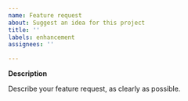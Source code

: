 ```yaml
---
name: Feature request
about: Suggest an idea for this project
title: ''
labels: enhancement
assignees: ''

---
```


<!-- Before submitting a feature request, make sure that it is not already planned in the todo.txt-->

**Description**

Describe your feature request, as clearly as possible.
